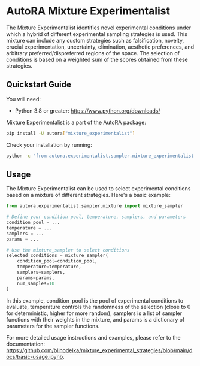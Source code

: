 # AutoRA Mixture Experimentalist

The Mixture Experimentalist identifies novel experimental conditions under which a hybrid of different experimental sampling strategies is used. 
This mixture can include any custom strategies such as falsification, novelty, crucial experimentation, uncertainty, elimination, aesthetic preferences, and arbitrary preferred/dispreferred regions of the space. The selection of conditions is based on a weighted sum of the scores obtained from these strategies.
 

## Quickstart Guide

You will need:

- Python 3.8 or greater: https://www.python.org/downloads/

Mixture Experimentalist is a part of the AutoRA package:

```bash
pip install -U autora["mixture_experimentalist"]
```

Check your installation by running:

```bash
python -c "from autora.experimentalist.sampler.mixture_experimentalist import mixture_sampler"
```

## Usage

The Mixture Experimentalist can be used to select experimental conditions based on a mixture of different strategies. Here's a basic example:

```python
from autora.experimentalist.sampler.mixture import mixture_sampler

# Define your condition pool, temperature, samplers, and parameters
condition_pool = ...
temperature = ...
samplers = ...
params = ...

# Use the mixture_sampler to select conditions
selected_conditions = mixture_sampler(
    condition_pool=condition_pool,
    temperature=temperature,
    samplers=samplers,
    params=params,
    num_samples=10
)
```
In this example, condition_pool is the pool of experimental conditions to evaluate, temperature controls the randomness of the selection (close to 0 for deterministic, higher for more random), samplers is a list of sampler functions with their weights in the mixture, and params is a dictionary of parameters for the sampler functions.

For more detailed usage instructions and examples, please refer to the documentation: https://github.com/blinodelka/mixture_experimental_strategies/blob/main/docs/basic-usage.ipynb.



